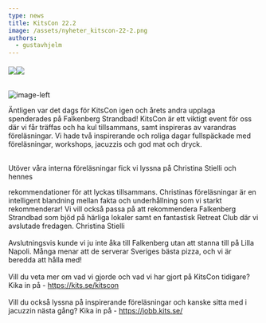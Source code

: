 ```yaml
---
type: news
title: KitsCon 22.2
image: /assets/nyheter_kitscon-22-2.png
authors:
  - gustavhjelm
---
```

###### ![](/assets/nyheter_kitscon1.jpeg)![](/assets/nyheter_kitscon2.jpg)

![](/assets/nyheter_kitscon3.jpg "image-left")

Äntligen var det dags för KitsCon igen och årets andra upplaga spenderades på Falkenberg Strandbad! KitsCon är ett viktigt event för oss där vi får träffas och ha kul tillsammans, samt inspireras av varandras föreläsningar. Vi hade två inspirerande och roliga dagar fullspäckade med föreläsningar, workshops, jacuzzis och god mat och dryck.

\
Utöver våra interna föreläsningar fick vi lyssna på [](https://www.linkedin.com/in/ACoAAAPy8nsBZAdAjM260us1vqv5gPik7uWN_2k)Christina Stielli och hennes 

rekommendationer för att lyckas tillsammans. Christinas föreläsningar är en intelligent blandning mellan fakta och underhållning som vi starkt rekommenderar! Vi vill också passa på att rekommendera [](https://www.linkedin.com/company/falkenberg-strandbad/)Falkenberg Strandbad som bjöd på härliga lokaler samt en fantastisk Retreat Club där vi avslutade fredagen. Christina Stielli\
\
Avslutningsvis kunde vi ju inte åka till Falkenberg utan att stanna till på Lilla Napoli. Många menar att de serverar Sveriges bästa pizza, och vi är beredda att hålla med!\
\
Vill du veta mer om vad vi gjorde och vad vi har gjort på KitsCon tidigare? Kika in på - <https://kits.se/kitscon>\
\
Vill du också lyssna på inspirerande föreläsningar och kanske sitta med i jacuzzin nästa gång? Kika in på - <https://jobb.kits.se/>
